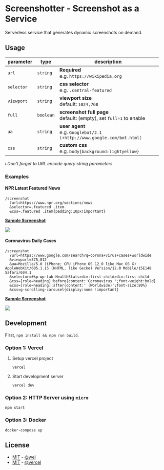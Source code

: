 # Screenshotter - Screenshot as a Service

Serverless service that generates dynamic screenshots on demand.


## Usage

| parameter | type | description |
| --------- | ---- | ----------- |
| `url` | `string` | **Required**<br/>e.g. `https://wikipedia.org` |
| `selector` | `string` | **css selector**<br/>e.g. `.central-featured` |
| `viewport` | `string` | **viewport size**<br/>default: `1024,768` |
| `full` | `boolean` | **screenshot full page**<br/>default: (empty), set `full=1` to enable |
| `ua` | `string` | **user agent**<br/>e.g. `Googlebot/2.1 (+http://www.google.com/bot.html)` |
| `css` | `string` | **custom css**<br/>e.g. `body{background:lightyellow}` |

_ℹ️ Don't forget to URL encode query string parameters_

### Examples

#### NPR Latest Featured News
```
/screenshot
  ?url=https://www.npr.org/sections/news
  &selector=.featured .item
  &css=.featured .item{padding:10px!important}
```
[**Sample Screenshot**](https://screenshotter.git.ci/screenshot?url=https://www.npr.org/sections/news&selector=.featured%20.item&css=.featured%20.item%7Bpadding%3A10px!important%7D)

![](https://screenshotter.git.ci/screenshot?url=https://www.npr.org/sections/news&selector=.featured%20.item&css=.featured%20.item%7Bpadding%3A10px!important%7D)


#### Coronavirus Daily Cases
```
/screenshot
  ?url=https://www.google.com/search?q=corona+virus+cases+worldwide
  &viewport=375,812
  &ua=Mozilla/5.0 (iPhone; CPU iPhone OS 12_0 like Mac OS X) AppleWebKit/605.1.15 (KHTML, like Gecko) Version/12.0 Mobile/15E148 Safari/604.1
  &selector=#kp-wp-tab-HealthStats>div:first-child>div:first-child
  &css=[role=heading]:before{content:'Coronavirus ';font-weight:bold}
  &css=[role=heading]:after{content:' (Worldwide)';font-size:80%}
  &css=g-scrolling-carousel{display:none !important}
```

[**Sample Screenshot**](https://screenshotter.git.ci/screenshot?url=https%3A%2F%2Fwww.google.com%2Fsearch%3Fq%3Dcorona%2Bvirus%2Bcases%2Bworldwide&viewport=375,812&ua=Mozilla%2F5.0%20(iPhone%3B%20CPU%20iPhone%20OS%2012_0%20like%20Mac%20OS%20X)%20AppleWebKit%2F605.1.15%20(KHTML%2C%20like%20Gecko)%20Version%2F12.0%20Mobile%2F15E148%20Safari%2F604.1&selector=%23kp-wp-tab-HealthStats>div%3Afirst-child>div%3Afirst-child&css=%5Brole%3Dheading%5D%3Abefore%7Bcontent%3A%27Coronavirus%20%27%3Bfont-weight%3Abold%7D&css=%5Brole%3Dheading%5D%3Aafter%7Bcontent%3A%27%20(Worldwide)%27%3Bfont-size%3A80%25%7D&css=g-scrolling-carousel%7Bdisplay%3Anone%20!important%7D)

![](https://screenshotter.git.ci/screenshot?url=https%3A%2F%2Fwww.google.com%2Fsearch%3Fq%3Dcorona%2Bvirus%2Bcases%2Bworldwide&viewport=375,812&ua=Mozilla%2F5.0%20(iPhone%3B%20CPU%20iPhone%20OS%2012_0%20like%20Mac%20OS%20X)%20AppleWebKit%2F605.1.15%20(KHTML%2C%20like%20Gecko)%20Version%2F12.0%20Mobile%2F15E148%20Safari%2F604.1&selector=%23kp-wp-tab-HealthStats>div%3Afirst-child>div%3Afirst-child&css=%5Brole%3Dheading%5D%3Abefore%7Bcontent%3A%27Coronavirus%20%27%3Bfont-weight%3Abold%7D&css=%5Brole%3Dheading%5D%3Aafter%7Bcontent%3A%27%20(Worldwide)%27%3Bfont-size%3A80%25%7D&css=g-scrolling-carousel%7Bdisplay%3Anone%20!important%7D)


## Development

First, `npm install && npm run build`.

### Option 1: Vercel

1. Setup vercel project

    ```
    vercel
    ```

1. Start development server

    ```
    vercel dev
    ```

### Option 2: HTTP Server using `micro`

```
npm start
```

### Option 3: Docker

```
docker-compose up
```


## License

- [MIT](https://wei.mit-license.org/) - [@wei](https://github.com/wei)
- [MIT](https://github.com/vercel/og-image/blob/main/LICENSE) - [@vercel](https://github.com/vercel)
